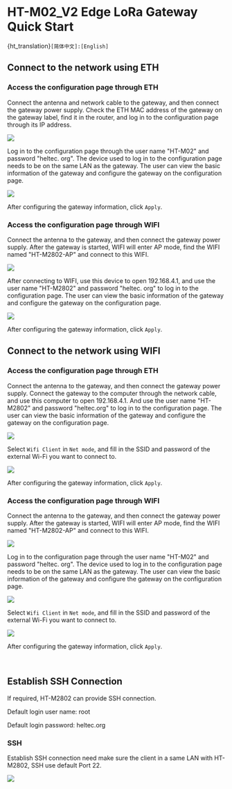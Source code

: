 # HT-M02_V2 Edge LoRa Gateway  Quick Start
{ht_translation}`[简体中文]:[English]`

## Connect to the network using ETH

### Access the configuration page through ETH
Connect the antenna and network cable to the gateway, and then connect the gateway power supply. Check the ETH MAC address of the gateway on the gateway label, find it in the router, and log in to the configuration page through its IP address.

![](img/quick_start/01.png)

Log in to the configuration page through the user name "HT-M02" and password "heltec. org".  The device used to log in to the configuration page needs to be on the same LAN as the gateway. The user can view the basic information of the gateway and configure the gateway on the configuration page.

![](img/quick_start/02.jpg)

After configuring the gateway information, click `Apply`.


### Access the configuration page through WIFI
Connect the antenna to the gateway, and then connect the gateway power supply.  After the gateway is started, WIFI will enter AP mode, find the WIFI named "HT-M2802-AP" and connect to this WIFI.

![](img/quick_start/05.png)

After connecting to WIFI, use this device to open 192.168.4.1, and use the user name "HT-M2802" and password "heltec. org" to log in to the configuration page. The user can view the basic information of the gateway and configure the gateway on the configuration page.

![](img/quick_start/02.jpg)

After configuring the gateway information, click `Apply`.


## Connect to the network using WIFI

### Access the configuration page through ETH
Connect the antenna to the gateway, and then connect the gateway power supply.  Connect the gateway to the computer through the network cable, and use this computer to open 192.168.4.1.   And use the user name "HT-M2802" and password "heltec.org" to log in to the configuration page. The user can view the basic information of the gateway and configure the gateway on the configuration page.

![](img/quick_start/02.jpg)

Select `Wifi Client` in `Net mode`,  and fill in the SSID and password of the external Wi-Fi you want to connect to.

![](img/quick_start/wificlient.jpg)

After configuring the gateway information, click `Apply`.


### Access the configuration page through WIFI
Connect the antenna to the gateway, and then connect the gateway power supply.  After the gateway is started, WIFI will enter AP mode, find the WIFI named "HT-M2802-AP" and connect to this WIFI.

![](img/quick_start/05.png)

Log in to the configuration page through the user name "HT-M02" and password "heltec. org".  The device used to log in to the configuration page needs to be on the same LAN as the gateway. The user can view the basic information of the gateway and configure the gateway on the configuration page.

![](img/quick_start/02.jpg)

Select `Wifi Client` in `Net mode`,  and fill in the SSID and password of the external Wi-Fi you want to connect to.

![](img/quick_start/wificlient.jpg)

After configuring the gateway information, click `Apply`.

&nbsp;

## Establish SSH Connection

If required, HT-M2802 can provide SSH connection.

Default login user name: root

Default login password: heltec.org

### SSH

Establish SSH connection need make sure the client in a same LAN with HT-M2802, SSH use default Port 22. 

![](img/quick_start/14.png)
